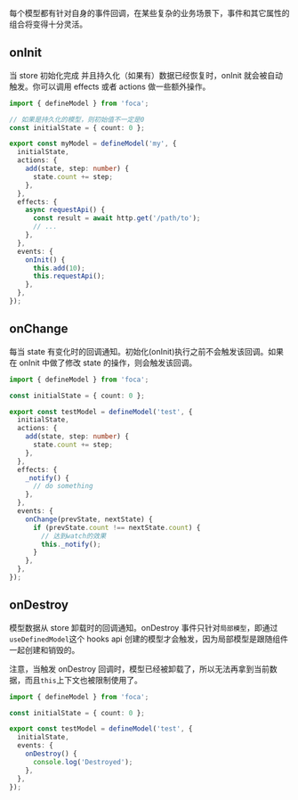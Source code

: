 每个模型都有针对自身的事件回调，在某些复杂的业务场景下，事件和其它属性的组合将变得十分灵活。

## onInit

当 store 初始化完成 并且持久化（如果有）数据已经恢复时，onInit 就会被自动触发。你可以调用 effects 或者 actions 做一些额外操作。

```typescript
import { defineModel } from 'foca';

// 如果是持久化的模型，则初始值不一定是0
const initialState = { count: 0 };

export const myModel = defineModel('my', {
  initialState,
  actions: {
    add(state, step: number) {
      state.count += step;
    },
  },
  effects: {
    async requestApi() {
      const result = await http.get('/path/to');
      // ...
    },
  },
  events: {
    onInit() {
      this.add(10);
      this.requestApi();
    },
  },
});
```

## onChange

每当 state 有变化时的回调通知。初始化(onInit)执行之前不会触发该回调。如果在 onInit 中做了修改 state 的操作，则会触发该回调。

```typescript
import { defineModel } from 'foca';

const initialState = { count: 0 };

export const testModel = defineModel('test', {
  initialState,
  actions: {
    add(state, step: number) {
      state.count += step;
    },
  },
  effects: {
    _notify() {
      // do something
    },
  },
  events: {
    onChange(prevState, nextState) {
      if (prevState.count !== nextState.count) {
        // 达到watch的效果
        this._notify();
      }
    },
  },
});
```

## onDestroy

模型数据从 store 卸载时的回调通知。onDestroy 事件只针对`局部模型`，即通过`useDefinedModel`这个 hooks api 创建的模型才会触发，因为局部模型是跟随组件一起创建和销毁的。

注意，当触发 onDestroy 回调时，模型已经被卸载了，所以无法再拿到当前数据，而且`this`上下文也被限制使用了。

```typescript
import { defineModel } from 'foca';

const initialState = { count: 0 };

export const testModel = defineModel('test', {
  initialState,
  events: {
    onDestroy() {
      console.log('Destroyed');
    },
  },
});
```
